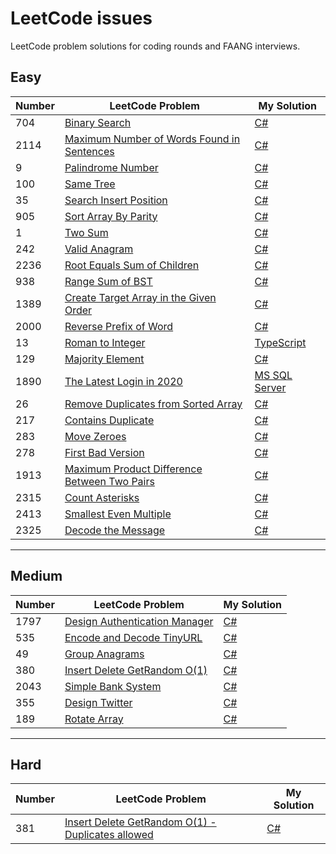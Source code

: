 # LeetCode issues
LeetCode problem solutions for coding rounds and FAANG interviews.

## Easy
| Number | LeetCode Problem | My Solution
| ------------- | ------------- | -------------
| 704 | [Binary Search](https://leetcode.com/problems/binary-search/) | [C#](https://github.com/Ghyro/LeetCode/blob/main/Easy/704.%20Binary%20Search.txt)
| 2114 | [ Maximum Number of Words Found in Sentences](https://leetcode.com/problems/maximum-number-of-words-found-in-sentences/) | [C#](https://github.com/Ghyro/LeetCode/blob/main/Easy/2114.%20Maximum%20Number%20of%20Words%20Found%20in%20Sentences.txt)  | Easy
| 9 | [Palindrome Number](https://leetcode.com/problems/palindrome-number/) | [C#](https://github.com/Ghyro/LeetCode/blob/main/Easy/9.%20Palindrome%20Number.txt)
| 100 | [Same Tree](https://leetcode.com/problems/same-tree/) | [C#](https://github.com/Ghyro/LeetCode/blob/main/Easy/100.%20Same%20Tree.txt)
| 35 | [Search Insert Position](https://leetcode.com/problems/search-insert-position/) | [C#](https://github.com/Ghyro/LeetCode/blob/main/Easy/35.%20Search%20Insert%20Position.txt)
| 905  | [Sort Array By Parity](https://leetcode.com/problems/sort-array-by-parity/) | [C#](https://github.com/Ghyro/LeetCode/blob/main/Easy/905.%20Sort%20Array%20By%20Parity.txt)
| 1  | [Two Sum](https://leetcode.com/problems/two-sum/) | [C#](https://github.com/Ghyro/LeetCode/blob/main/Easy/1.%20Two%20Sum.txt)
| 242 | [Valid Anagram](https://leetcode.com/problems/valid-anagram/) | [C#](https://github.com/Ghyro/LeetCode/blob/main/Easy/242.%20Valid%20Anagram.txt)
| 2236 | [Root Equals Sum of Children](https://leetcode.com/problems/root-equals-sum-of-children/) | [C#](https://github.com/Ghyro/LeetCode/blob/main/Easy/2236.%20Root%20Equals%20Sum%20of%20Children.txt)
| 938 | [Range Sum of BST](https://leetcode.com/problems/range-sum-of-bst/) | [C#](https://github.com/Ghyro/LeetCode/blob/main/Easy/938.%20Range%20Sum%20of%20BST.txt)
| 1389 | [Create Target Array in the Given Order](https://leetcode.com/problems/create-target-array-in-the-given-order/) | [C#](https://github.com/Ghyro/LeetCode/blob/main/Easy/1389.%20Create%20Target%20Array%20in%20the%20Given%20Order.txt)
| 2000 | [Reverse Prefix of Word](https://leetcode.com/problems/reverse-prefix-of-word/) | [C#](https://github.com/Ghyro/LeetCode/blob/main/Easy/2000.%20Reverse%20Prefix%20of%20Word.txt)
| 13 | [Roman to Integer](https://leetcode.com/problems/roman-to-integer/) | [TypeScript](https://github.com/Ghyro/LeetCode/blob/main/Easy/13.%20Roman%20to%20Integer.txt)
| 129 | [Majority Element](https://leetcode.com/problems/majority-element/) | [C#](https://github.com/Ghyro/LeetCode/blob/main/Easy/169.%20Majority%20Element.txt)
| 1890 | [The Latest Login in 2020](https://leetcode.com/problems/the-latest-login-in-2020/) | [MS SQL Server](https://github.com/Ghyro/LeetCode/blob/main/Easy/1890.%20The%20Latest%20Login%20in%202020.txt)
| 26 | [Remove Duplicates from Sorted Array](https://leetcode.com/problems/remove-duplicates-from-sorted-array/) | [C#](https://github.com/Ghyro/LeetCode/blob/main/Easy/26.%20Remove%20Duplicates%20from%20Sorted%20Array.txt)
| 217 | [Contains Duplicate](https://leetcode.com/problems/contains-duplicate/) | [C#](https://github.com/Ghyro/LeetCode/blob/main/Easy/217.%20Contains%20Duplicate.txt)
| 283 | [Move Zeroes](https://leetcode.com/problems/move-zeroes/) | [C#](https://github.com/Ghyro/LeetCode/blob/main/Easy/283.%20Move%20Zeroes.txt)
| 278 | [First Bad Version](https://leetcode.com/problems/first-bad-version/) | [C#](https://github.com/Ghyro/LeetCode/blob/main/Easy/278.%20First%20Bad%20Version.txt)
| 1913 | [Maximum Product Difference Between Two Pairs](https://leetcode.com/problems/maximum-product-difference-between-two-pairs/) | [C#](https://github.com/Ghyro/LeetCode/blob/main/Easy/1913.%20Maximum%20Product%20Difference%20Between%20Two%20Pairs.txt)
| 2315 | [Count Asterisks](https://leetcode.com/problems/count-asterisks/) | [C#](https://github.com/Ghyro/LeetCode/blob/main/Easy/2315.%20Count%20Asterisks.txt)
| 2413 | [Smallest Even Multiple](https://leetcode.com/problems/smallest-even-multiple/) | [C#]()
| 2325 | [Decode the Message](https://leetcode.com/problems/decode-the-message/) | [C#]()
---

## Medium
| Number | LeetCode Problem | My Solution
| ------------- | ------------- | -------------
| 1797 | [Design Authentication Manager](https://leetcode.com/problems/design-authentication-manager/) | [C#](https://github.com/Ghyro/LeetCode/blob/main/Medium/1797.%20Design%20Authentication%20Manager.txt)
| 535 | [Encode and Decode TinyURL](https://leetcode.com/problems/encode-and-decode-tinyurl/) | [C#](https://github.com/Ghyro/LeetCode/blob/main/Medium/535.%20Encode%20and%20Decode%20TinyURL.txt)
| 49 | [Group Anagrams](https://leetcode.com/problems/group-anagrams/) | [C#](https://github.com/Ghyro/LeetCode/blob/main/Medium/49.%20Group%20Anagrams.txt)
| 380 | [Insert Delete GetRandom O(1)](https://leetcode.com/problems/insert-delete-getrandom-o1/) | [C#](https://github.com/Ghyro/LeetCode/blob/main/Medium/380.%20Insert%20Delete%20GetRandom%20O(1).txt)
| 2043 | [Simple Bank System](https://leetcode.com/problems/simple-bank-system/) | [C#](https://github.com/Ghyro/LeetCode/blob/main/Medium/2043.%20Simple%20Bank%20System.txt)
| 355  | [Design Twitter](https://leetcode.com/problems/design-twitter/) | [C#](https://github.com/Ghyro/LeetCode/blob/main/Medium/355.%20Design%20Twitter.txt)
| 189  | [Rotate Array](https://leetcode.com/problems/rotate-array/) | [C#](https://github.com/Ghyro/LeetCode/blob/main/Medium/189.%20Rotate%20Array.txt)
---

## Hard
| Number | LeetCode Problem | My Solution
| ------------- | ------------- | ------------- |
| 381  | [Insert Delete GetRandom O(1) - Duplicates allowed](https://leetcode.com/problems/insert-delete-getrandom-o1-duplicates-allowed/) | [C#](https://github.com/Ghyro/LeetCode/blob/main/Hard/381.%20Insert%20Delete%20GetRandom%20O(1)%20-%20Duplicates%20allowed.txt)
